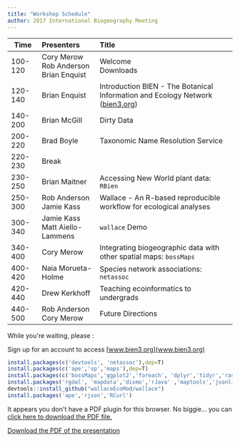```yaml
---
title: "Workshop Schedule"
author: 2017 International Biogeography Meeting
---
```


|  Time  |  Presenters  |  Title   
|--------|:-------------|:-----------------------------------------------------|
| 100-120 | Cory Merow <br> Rob Anderson <br> Brian Enquist | Welcome <br> Downloads |
| 120-140 | Brian Enquist | Introduction BIEN - The Botanical Information and Ecology Network ([bien3.org](bien3.org))  |
| 140-200 | Brian McGill  | Dirty Data |
| 200-220 | Brad Boyle    | Taxonomic Name Resolution Service |
| 220-230 | Break         | |
| 230-250 | Brian Maitner | Accessing New World plant data: `RBien` |
| 250-300 | Rob Anderson <br> Jamie Kass | Wallace - An R-based reproducible workflow for ecological analyses |
| 300-340 | Jamie Kass <br> Matt Aiello-Lammens | `wallace` Demo |
| 340-400 | Cory Merow    | Integrating biogeographic data with other spatial maps: `bossMaps` |
| 400-420 | Naia Morueta-Holme | Species network associations: `netassoc` |
| 420-440 | Drew Kerkhoff | Teaching ecoinformatics to undergrads |
| 440-500 | Rob Anderson <br> Cory Merow | Future Directions |



While you're waiting, please :

Sign up for an account to access [www.bien3.org](www.bien3.org)


```r
install.packages(c('devtools', 'netassoc'),dep=T)
install.packages(c('ape','sp','maps'),dep=T)
install.packages(c('bossMaps','ggplot2','foreach', 'dplyr','tidyr','raster'),dep=T)
install.packages('rgdal', 'mapdata','dismo','rJava' ,'maptools','jsonlite',dep=T)
devtools::install_github("wallaceEcoMod/wallace")
install.packages('ape','rjson','RCurl')
```
<!--
Wallace: install_github()?
RBEIN:install_github("EnquistLab/RBIEN/BRI")
-->

<div>
<object data="3_1_assets/Intro_slides.pdf" type="application/pdf" width="100%" height="650px"> 
  <p>It appears you don't have a PDF plugin for this browser.
   No biggie... you can <a href="3_1_assets/Intro_slides.pdf">click here to
  download the PDF file.</a></p>  
 </object>
 </div>
 
 <p><a href="3_1_assets/Intro_slides.pdf">Download the PDF of the presentation</a></p>  

